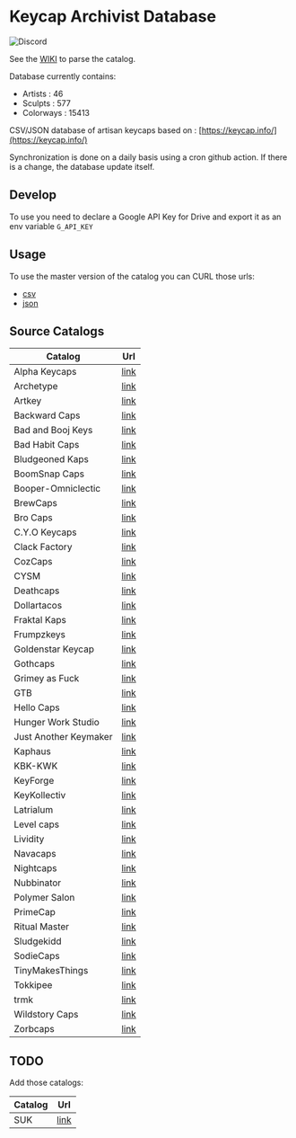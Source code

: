 # Keycap Archivist Database

![Discord](https://img.shields.io/discord/707159843751854141)

See the [WIKI](https://github.com/keycap-archivist/database/wiki) to parse the catalog.

Database currently contains:
- Artists : 46
- Sculpts : 577
- Colorways : 15413

CSV/JSON database of artisan keycaps based on : [https://keycap.info/](https://keycap.info/)

Synchronization is done on a daily basis using a cron github action. If there is a change, the database update itself.

## Develop

To use you need to declare a Google API Key for Drive and export it as an env variable `G_API_KEY`

## Usage

To use the master version of the catalog you can CURL those urls:

- [csv](https://raw.githubusercontent.com/keycap-archivist/database/master/db/catalog.csv)
- [json](https://raw.githubusercontent.com/keycap-archivist/database/master/db/catalog.json)

## Source Catalogs

| Catalog | Url |
| --- | --- |
| Alpha Keycaps | [link](https://alphakeycaps.com/) |
| Archetype | [link](https://docs.google.com/document/d/1A8WdP-pS82xPQuxw98EuOyfmAncqlPLmLtzS2uujfWg) |
| Artkey | [link](https://docs.google.com/document/d/1piD-uC3eAwy0dkqxnsZoYr_-AnezmelpFnHfuK3RslM) |
| Backward Caps | [link](https://docs.google.com/document/d/1eHoHMjOIaZv57h3XgOfamgWaE4nfMbFKLj827XNKSac) |
| Bad and Booj Keys | [link](https://docs.google.com/document/d/15OgzFWmOJWM5h0JBMV85041Vjd88lNXfj6cWkwd-BFM) |
| Bad Habit Caps | [link](https://docs.google.com/document/d/1MUoyBLW1slC819V1IdDa2eAV5adU2IHGa5YjmFY5w88) |
| Bludgeoned Kaps | [link](https://docs.google.com/document/d/1KKMT4uvPquXcrWF1dX3p3R-PJ_0A98oUO2kwkNvLOd8) |
| BoomSnap Caps | [link](https://docs.google.com/document/d/1Uj-JdFhGKaEhKw7-O3HGzzrNctD1c4a8zwC6lezk9nQ) |
| Booper-Omniclectic | [link](https://docs.google.com/document/d/18QS_4zYR3rFtGLLV1fPZCce5vc6i8_3kauY36xUtTdk) |
| BrewCaps | [link](https://docs.google.com/document/d/1ibnukzm73aRIkBm83OhmPsT6wdyA1GH3MRQ6FPBkOSA) |
| Bro Caps | [link](https://docs.google.com/document/d/1SLiSnTXJXR6X5jT5VnmAe4e3K2yFgZosxBUY1kQQKwo) |
| C.Y.O Keycaps | [link](https://docs.google.com/document/d/1Rhig59IdZh5IZ3JP3R_FjZncRxo2M5tfPiUyxJBuLq8) |
| Clack Factory | [link](https://docs.google.com/document/d/1C9I7PaXFtpNzI8Zb_6ZTjHLMrQ8ERyWn_IvMD8mVoq0) |
| CozCaps | [link](https://docs.google.com/document/d/14EBfRe0AxEbCok856_HrL6teQAlkeQL3kpa3z8lenTc) |
| CYSM | [link](https://docs.google.com/document/d/1c0H4ABr3csHH5B9WP7yyKfCcjLvBE7aJrNwlQzcczcI) |
| Deathcaps | [link](https://docs.google.com/document/d/1Y1Ip37QbnjNNiOYEAvbv9KVz9A74DFEufDDF22F1OvA) |
| Dollartacos | [link](https://docs.google.com/document/d/1iAaGXFW6zqBa8lx6sKyQmKTvtiDA1zEiAM4jR4zd-Bs) |
| Fraktal Kaps | [link](https://docs.google.com/document/d/13LmVzCkuN7uGhair0QXq1sJkI7LK6jBs-uhnVU-hDII) |
| Frumpzkeys | [link](https://docs.google.com/document/d/15arZPVtJHvLxrF20l_Oc-cZCwZrwtMI_SyiD2KDsvWg) |
| Goldenstar Keycap | [link](https://docs.google.com/document/d/1rCP_Nn_PQeMiqsFlJ2_8TvFHFPsTpq90-QPgDBo7H40) |
| Gothcaps | [link](https://docs.google.com/document/d/17YdYcvKifysUDk6mt750Jgq7Zke2kSi66kfqc9BE6RQ) |
| Grimey as Fuck | [link](https://docs.google.com/document/d/1AdPXkALzPErnyMQZrWDJ6o-jCvFB34XeZyz00FDDvLY) |
| GTB | [link](https://docs.google.com/document/d/1qoQ7zBUrkCvfu-xMHcCvxObflfy8z8fWJnkMBJcdp_w) |
| Hello Caps | [link](https://docs.google.com/document/d/1r_RNJJW5uagd8SL47-c_b_lvb2TuxBsqU6zJhFzs2Vk) |
| Hunger Work Studio | [link](https://docs.google.com/document/d/1UGadEUhjZ-wyVywIb1-Qwpd32jPkobNaYisQTuJG-wQ) |
| Just Another Keymaker | [link](https://docs.google.com/document/d/15c2a6DnBQPJbnVhbjH54KIKVr_I-twb7EQgXB37GAlM) |
| Kaphaus | [link](https://docs.google.com/document/d/1QXedbahyT1FndM9QdxZ8HC0RshpbyCvChTuQTY688lE) |
| KBK-KWK | [link](https://docs.google.com/document/d/1656SEjL_uolfVYeUgiAjbelyM_HhxAg77oTCPWiviD8) |
| KeyForge | [link](https://docs.google.com/document/d/1d-CVHj9vA0l-qQjYOFws6Wh9YPLSpCfFCwGDsmDLoJA) |
| KeyKollectiv | [link](https://docs.google.com/document/d/18jTzayNzUDECKOfe-ZXa6oDucNj8_Pp0jEjsdzvvSws) |
| Latrialum | [link](https://docs.google.com/document/d/1crfV15xlpsIIfDxo0PGoEE40ZZfMUkl4JOZO_d1sILY) |
| Level caps | [link](https://docs.google.com/document/d/1_9U5dSSCKeSQcBIhbHPigUs7jiF0AqNI0MYo5KNtpJ8) |
| Lividity | [link](https://docs.google.com/document/d/18mc8abYoFIYDEqpvJzG5qYLXoQBTBUu9DUp7JSmIFxM) |
| Navacaps | [link](https://docs.google.com/document/d/1YP-CG6HSuG04dWwG-PUyql0_sBwmae_3q3ukr5N8nJM) |
| Nightcaps | [link](https://docs.google.com/document/d/1GpFn7f6xb2hF0REHKe4ts2wUeHR5CLX8yUMAqSlGW0k) |
| Nubbinator | [link](https://docs.google.com/document/d/1sjsPqvqcjt3Wm3MDomwffYVQYjn_g3SDQX-7G1bNN0U) |
| Polymer Salon | [link](https://docs.google.com/document/d/16FowOOELHP9DmQ7rKdVmgvvEGEgiOhwDtxAA58IDJCg) |
| PrimeCap | [link](https://docs.google.com/document/d/1EwmD8ej34LImbIWi9hw_5Tsk7GAGZBhoVMJwIFG_Ad8) |
| Ritual Master | [link](https://docs.google.com/document/d/1ou0Nk0lPbYXwOHdAOOI9UgbIQHwzd7l3XidY9WK9E7w) |
| Sludgekidd | [link](https://docs.google.com/document/d/1NDxNP0oKZOGW_13FrXevtgagTYmgHTGn66V7MYf7sx0) |
| SodieCaps | [link](https://docs.google.com/document/d/1R2dHjC3M2dab4_pMVnc-ti11gazoD42Lqknjm5EW2R0) |
| TinyMakesThings | [link](https://docs.google.com/document/d/17Zb-LmujFdcnOZ2_VFhoPHKP1gZJmzEKJH2fawFeqpk) |
| Tokkipee | [link](https://docs.google.com/document/d/1kZoXY-9rV25G5cSwgQxAHwmcjVXNL_LUj8vxhmYYk7k) |
| trmk | [link](https://docs.google.com/document/d/19r0FNbI7cLrjogfDviC7WT2HkuRax9RmPZwn3B_DNOY) |
| Wildstory Caps | [link](https://docs.google.com/document/d/1745lR0WbiVE9-loe1n4evgd6cPE07yAysP-nZxF2ji0) |
| Zorbcaps | [link](https://docs.google.com/document/d/1_wtEVliorr29dTkO7NHHBkM3fu80V_rU6eJKMVwd8qQ) |

## TODO

Add those catalogs:

| Catalog | Url |
| --------------------------- | ------------------------------------------------------------------------------------------------------------------- |
| SUK | [link](https://suitedupkeycaps.com/) |
